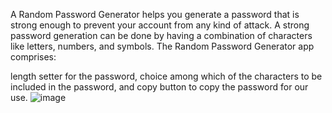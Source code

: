 A Random Password Generator helps you generate a password that is strong enough to prevent your account from any kind of attack. A strong password generation can be done by having a combination of characters like letters, numbers, and symbols. The Random Password Generator app comprises:

length setter for the password,
choice among which of the characters to be included in the password, and
copy button to copy the password for our use.
![image](https://github.com/stuti-singh-in/JavaScript-beginners/assets/121602275/2cab7484-1746-47b6-8891-aa97a30b6511)
